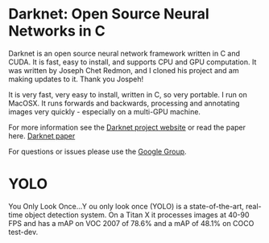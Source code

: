 
# Darknet: Open Source Neural Networks in C

Darknet is an open source neural network framework written in C and CUDA. It is fast, easy to install, and supports CPU and GPU computation. It was written by Joseph Chet Redmon, and I cloned his project and am making updates to it. Thank you Jospeh!

It is very fast, very easy to install, written in C, so very portable. I run on MacOSX. It runs forwards and backwards, processing and annotating images very quickly - especially on a multi-GPU machine.

For more information see the [Darknet project website](http://pjreddie.com/darknet) or read the paper here. [Darknet paper ](https://pjreddie.com/media/files/papers/YOLO9000.pdf)

For questions or issues please use the [Google Group](https://groups.google.com/forum/#!forum/darknet).
# YOLO

You Only Look Once...Y ou only look once (YOLO) is a state-of-the-art, real-time object detection system. On a Titan X it processes images at 40-90 FPS and has a mAP on VOC 2007 of 78.6% and a mAP of 48.1% on COCO test-dev.
